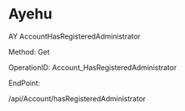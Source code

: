 #     Ayehu


AY AccountHasRegisteredAdministrator

Method: Get

OperationID: Account_HasRegisteredAdministrator

EndPoint:

/api/Account/hasRegisteredAdministrator
